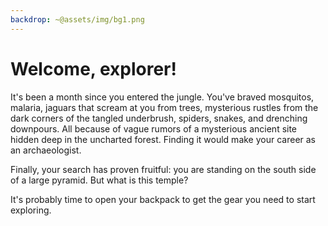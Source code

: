 ```yaml
---
backdrop: ~@assets/img/bg1.png
---
```


# Welcome, explorer!

It's been a month since you entered the jungle. You've braved mosquitos, malaria, jaguars that scream at you from trees, mysterious rustles from the dark corners of the tangled underbrush, spiders, snakes, and drenching downpours. All because of vague rumors of a mysterious ancient site hidden deep in the uncharted forest. Finding it would make your career as an archaeologist.

Finally, your search has proven fruitful: you are standing on the south side of a large pyramid. But what is this temple?

It's probably time to open your backpack to get the gear you need to start exploring.

<Page url="AzureMayaMystery/1" instructions="" action="Open it" condition="none" />
